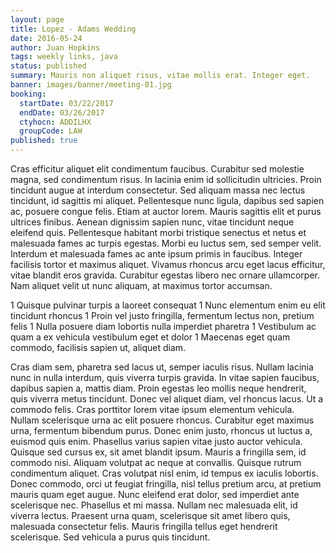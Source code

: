 ```yaml
---
layout: page
title: Lopez - Adams Wedding
date: 2016-05-24
author: Juan Hopkins
tags: weekly links, java
status: published
summary: Mauris non aliquet risus, vitae mollis erat. Integer eget.
banner: images/banner/meeting-01.jpg
booking:
  startDate: 03/22/2017
  endDate: 03/26/2017
  ctyhocn: ADDILHX
  groupCode: LAW
published: true
---
```

Cras efficitur aliquet elit condimentum faucibus. Curabitur sed molestie magna, sed condimentum risus. In lacinia enim id sollicitudin ultricies. Proin tincidunt augue at interdum consectetur. Sed aliquam massa nec lectus tincidunt, id sagittis mi aliquet. Pellentesque nunc ligula, dapibus sed sapien ac, posuere congue felis. Etiam at auctor lorem. Mauris sagittis elit et purus ultrices finibus. Aenean dignissim sapien nunc, vitae tincidunt neque eleifend quis. Pellentesque habitant morbi tristique senectus et netus et malesuada fames ac turpis egestas. Morbi eu luctus sem, sed semper velit. Interdum et malesuada fames ac ante ipsum primis in faucibus. Integer facilisis tortor et maximus aliquet. Vivamus rhoncus arcu eget lacus efficitur, vitae blandit eros gravida. Curabitur egestas libero nec ornare ullamcorper. Nam aliquet velit ut nunc aliquam, at maximus tortor accumsan.

1 Quisque pulvinar turpis a laoreet consequat
1 Nunc elementum enim eu elit tincidunt rhoncus
1 Proin vel justo fringilla, fermentum lectus non, pretium felis
1 Nulla posuere diam lobortis nulla imperdiet pharetra
1 Vestibulum ac quam a ex vehicula vestibulum eget et dolor
1 Maecenas eget quam commodo, facilisis sapien ut, aliquet diam.

Cras diam sem, pharetra sed lacus ut, semper iaculis risus. Nullam lacinia nunc in nulla interdum, quis viverra turpis gravida. In vitae sapien faucibus, dapibus sapien a, mattis diam. Proin egestas leo mollis neque hendrerit, quis viverra metus tincidunt. Donec vel aliquet diam, vel rhoncus lacus. Ut a commodo felis. Cras porttitor lorem vitae ipsum elementum vehicula. Nullam scelerisque urna ac elit posuere rhoncus. Curabitur eget maximus urna, fermentum bibendum purus. Donec enim justo, rhoncus ut luctus a, euismod quis enim. Phasellus varius sapien vitae justo auctor vehicula. Quisque sed cursus ex, sit amet blandit ipsum. Mauris a fringilla sem, id commodo nisi. Aliquam volutpat ac neque at convallis.
Quisque rutrum condimentum aliquet. Cras volutpat nisl enim, id tempus ex iaculis lobortis. Donec commodo, orci ut feugiat fringilla, nisl tellus pretium arcu, at pretium mauris quam eget augue. Nunc eleifend erat dolor, sed imperdiet ante scelerisque nec. Phasellus et mi massa. Nullam nec malesuada elit, id viverra lectus. Praesent urna quam, scelerisque sit amet libero quis, malesuada consectetur felis. Mauris fringilla tellus eget hendrerit scelerisque. Sed vehicula a purus quis tincidunt.
